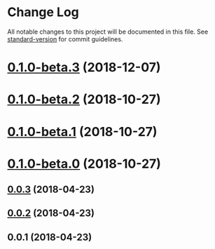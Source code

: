 # Change Log

All notable changes to this project will be documented in this file. See [standard-version](https://github.com/conventional-changelog/standard-version) for commit guidelines.

<a name="0.1.0-beta.3"></a>
# [0.1.0-beta.3](https://github.com/hmsk/nuxt-ts/compare/v0.1.0-beta.2...v0.1.0-beta.3) (2018-12-07)



<a name="0.1.0-beta.2"></a>
# [0.1.0-beta.2](https://github.com/hmsk/nuxt-ts/compare/v0.1.0-beta.1...v0.1.0-beta.2) (2018-10-27)



<a name="0.1.0-beta.1"></a>
# [0.1.0-beta.1](https://github.com/hmsk/nuxt-ts/compare/v0.1.0-beta.0...v0.1.0-beta.1) (2018-10-27)



<a name="0.1.0-beta.0"></a>
# [0.1.0-beta.0](https://github.com/hmsk/nuxt-ts/compare/v0.0.3...v0.1.0-beta.0) (2018-10-27)



<a name="0.0.3"></a>
## [0.0.3](https://github.com/hmsk/nuxt-ts/compare/v0.0.2...v0.0.3) (2018-04-23)



<a name="0.0.2"></a>
## [0.0.2](https://github.com/hmsk/nuxt-ts/compare/v0.0.1...v0.0.2) (2018-04-23)



<a name="0.0.1"></a>
## 0.0.1 (2018-04-23)
